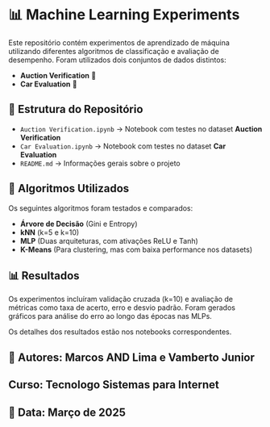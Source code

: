 # 📊 Machine Learning Experiments  

Este repositório contém experimentos de aprendizado de máquina utilizando diferentes algoritmos de classificação e avaliação de desempenho. Foram utilizados dois conjuntos de dados distintos:  

- **Auction Verification** 🛒  
- **Car Evaluation** 🚗  

## 📂 Estrutura do Repositório  

- `Auction Verification.ipynb` → Notebook com testes no dataset **Auction Verification**  
- `Car Evaluation.ipynb` → Notebook com testes no dataset **Car Evaluation**  
- `README.md` → Informações gerais sobre o projeto  

## 📌 Algoritmos Utilizados  

Os seguintes algoritmos foram testados e comparados:  

- **Árvore de Decisão** (Gini e Entropy)  
- **kNN** (k=5 e k=10)  
- **MLP** (Duas arquiteturas, com ativações ReLU e Tanh)  
- **K-Means** (Para clustering, mas com baixa performance nos datasets)  

## 📊 Resultados  

Os experimentos incluíram validação cruzada (k=10) e avaliação de métricas como taxa de acerto, erro e desvio padrão. Foram gerados gráficos para análise do erro ao longo das épocas nas MLPs.  

Os detalhes dos resultados estão nos notebooks correspondentes.


## 📌 Autores: Marcos AND Lima e Vamberto Junior
## Curso: Tecnologo Sistemas para Internet
## 📅 Data: Março de 2025

